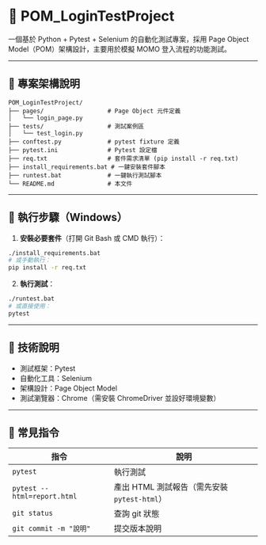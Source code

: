 # 📌 POM_LoginTestProject

一個基於 Python + Pytest + Selenium 的自動化測試專案，採用 Page Object Model（POM）架構設計，主要用於模擬 MOMO 登入流程的功能測試。

---

## 📁 專案架構說明

```
POM_LoginTestProject/
├── pages/                  # Page Object 元件定義
│   └── login_page.py
├── tests/                  # 測試案例區
│   └── test_login.py
├── conftest.py             # pytest fixture 定義
├── pytest.ini              # Pytest 設定檔
├── req.txt                 # 套件需求清單 (pip install -r req.txt)
├── install_requirements.bat # 一鍵安裝套件腳本
├── runtest.bat             # 一鍵執行測試腳本
└── README.md               # 本文件
```

---

## 🚀 執行步驟（Windows）

1. **安裝必要套件**（打開 Git Bash 或 CMD 執行）：

```bash
./install_requirements.bat
# 或手動執行：
pip install -r req.txt
```

2. **執行測試**：

```bash
./runtest.bat
# 或直接使用：
pytest
```

---

## 🧪 技術說明

- 測試框架：Pytest
- 自動化工具：Selenium
- 架構設計：Page Object Model
- 測試瀏覽器：Chrome（需安裝 ChromeDriver 並設好環境變數）

---

## 📖 常見指令

| 指令 | 說明 |
|------|------|
| `pytest` | 執行測試 |
| `pytest --html=report.html` | 產出 HTML 測試報告（需先安裝 `pytest-html`） |
| `git status` | 查詢 git 狀態 |
| `git commit -m "說明"` | 提交版本說明 |
